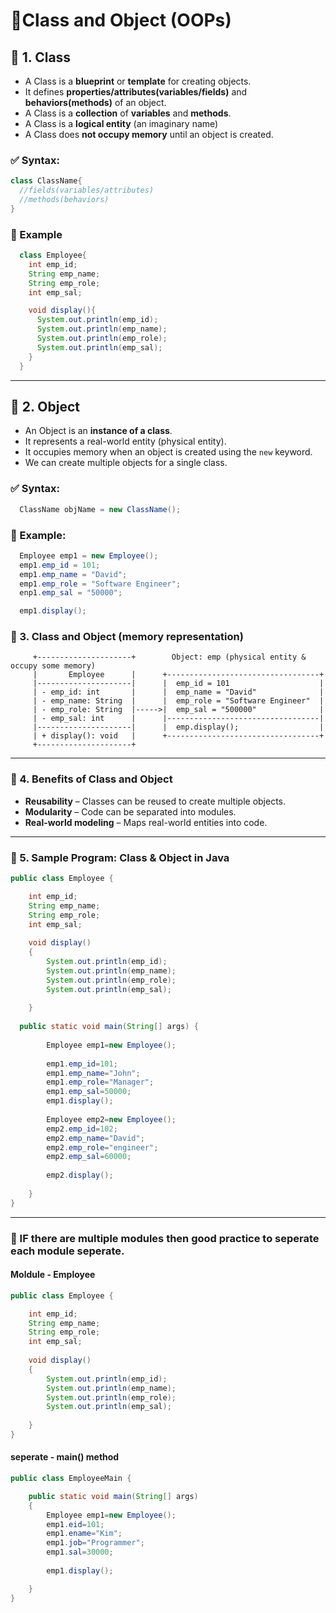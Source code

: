 # 🔹Class and Object (OOPs)
## 🔸 1. Class

- A Class is a **blueprint** or **template** for creating objects.
- It defines **properties/attributes(variables/fields)** and **behaviors(methods)** of an object.
- A Class is a **collection** of **variables** and **methods**.
- A Class is a **logical entity** (an imaginary name)
- A Class does **not occupy memory** until an object is created.

### ✅ Syntax:
```java
class ClassName{
  //fields(variables/attributes)
  //methods(behaviors)
}
```
### 📘 Example
```java
  class Employee{
    int emp_id;
    String emp_name;
    String emp_role;
    int emp_sal;

    void display(){
      System.out.println(emp_id);
      System.out.println(emp_name);
      System.out.println(emp_role);
      System.out.println(emp_sal);
    }
  }
```

---
## 🔸 2. Object
- An Object is an **instance of a class**.
- It represents a real-world entity (physical entity).
- It occupies memory when an object is created using the `new` keyword.
- We can create multiple objects for a single class.

### ✅ Syntax:
```java
  ClassName objName = new ClassName();
```
### 📘 Example:
```java
  Employee emp1 = new Employee();
  emp1.emp_id = 101;
  emp1.emp_name = "David";
  emp1.emp_role = "Software Engineer";
  enp1.emp_sal = "50000";

  emp1.display();
```

### 🔸 3. Class and Object (memory representation)

         +---------------------+        Object: emp (physical entity & occupy some memory)
         |       Employee      |      +----------------------------------+
         |---------------------|      |  emp_id = 101                    |  
         | - emp_id: int       |      |  emp_name = "David"              |
         | - emp_name: String  |      |  emp_role = "Software Engineer"  |
         | - emp_role: String  |----->|  emp_sal = "500000"              | 
         | - emp_sal: int      |      |----------------------------------|
         |---------------------|      |  emp.display();                  |
         | + display(): void   |      +----------------------------------+
         +---------------------+

---

### 🔸 4. Benefits of Class and Object
- **Reusability** – Classes can be reused to create multiple objects.
- **Modularity** – Code can be separated into modules.
- **Real-world modeling** – Maps real-world entities into code.

---

### 🔸 5. Sample Program: Class & Object in Java
```java
public class Employee {

	int emp_id;
	String emp_name;
	String emp_role;
	int emp_sal;
	
	void display()
	{
		System.out.println(emp_id);
		System.out.println(emp_name);
		System.out.println(emp_role);
		System.out.println(emp_sal);
		
	}
	
  public static void main(String[] args) {
	
		Employee emp1=new Employee();
		
		emp1.emp_id=101;
		emp1.emp_name="John";
		emp1.emp_role="Manager";
		emp1.emp_sal=50000;
		emp1.display();
		
		Employee emp2=new Employee();
		emp2.emp_id=102;
		emp2.emp_name="David";
		emp2.emp_role="engineer";
		emp2.emp_sal=60000;
		
		emp2.display();
		
	}
}
```

---

### 🔸 IF there are multiple modules then good practice to seperate each module seperate.
#### Moldule - Employee
```java
public class Employee {

	int emp_id;
	String emp_name;
	String emp_role;
	int emp_sal;
	
	void display()
	{
		System.out.println(emp_id);
		System.out.println(emp_name);
		System.out.println(emp_role);
		System.out.println(emp_sal);
		
	}
}
```

#### seperate - main() method
```java
public class EmployeeMain {

	public static void main(String[] args) 
	{
		Employee emp1=new Employee();
		emp1.eid=101;
		emp1.ename="Kim";
		emp1.job="Programmer";
		emp1.sal=30000;
		
		emp1.display();

	}
}
```
